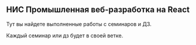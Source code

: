 ## НИС Промышленная веб-разработка на React

Тут вы найдете выполненные работы с семинаров и ДЗ.

Каждый семинар или дз будет в своей ветке.
